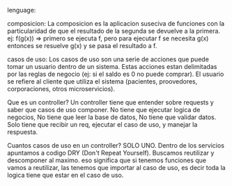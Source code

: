 lenguage:

composicion: La composicion es la aplicacion suseciva de funciones con la particularidad de que el resultado de la segunda se devuelve a la primera. ej: f(g(x)) => primero se ejecuta f, pero para ejecutar f se necesita g(x) entonces se resuelve g(x) y se pasa el resultado a f.

casos de uso: Los casos de uso son una serie de acciones que puede tomar un usuario dentro de un sistema. Estas acciones estan delimitadas por las reglas de negocio (ej: si el saldo es 0 no puede comprar). El usuario se refiere al cliente que utiliza el sistema (pacientes, proovedores, corporaciones, otros microservicios).

Que es un controller?
Un controller tiene que entender sobre requests y saber que casos de uso componer.
No tiene que ejecutar logica de negocios, No tiene que leer la base de datos, No tiene que validar datos.
Solo tiene que recibir un req, ejecutar el caso de uso, y manejar la respuesta.

Cuantos casos de uso en un controller?
SOLO UNO. Dentro de los servicios apuntamos a codigo DRY (Don't Repeat Yourself). Buscamos reutilizar y descomponer al maximo. eso significa que si tenemos funciones que vamos a reutilizar, las tenemos que importar al caso de uso, es decir toda la logica tiene que estar en el caso de uso.

